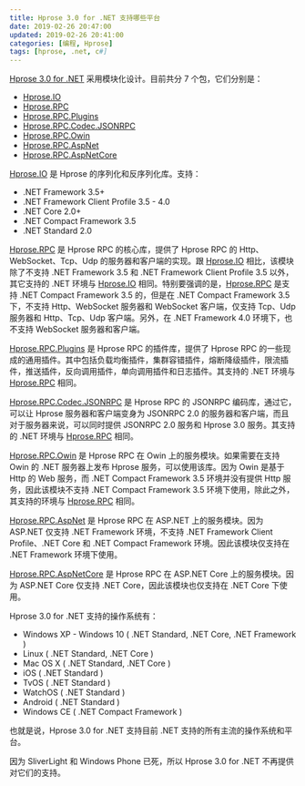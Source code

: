 ```yaml
---
title: Hprose 3.0 for .NET 支持哪些平台
date: 2019-02-26 20:47:00
updated: 2019-02-26 20:41:00
categories: [编程, Hprose]
tags: [hprose, .net, c#]
---
```


[Hprose 3.0 for .NET](https://github.com/hprose/hprose-dotnet) 采用模块化设计。目前共分 7 个包，它们分别是：

* [Hprose.IO](https://www.nuget.org/packages/Hprose.IO)
* [Hprose.RPC](https://www.nuget.org/packages/Hprose.RPC)
* [Hprose.RPC.Plugins](https://www.nuget.org/packages/Hprose.RPC.Plugins)
* [Hprose.RPC.Codec.JSONRPC](https://www.nuget.org/packages/Hprose.RPC.Codec.JSONRPC)
* [Hprose.RPC.Owin](https://www.nuget.org/packages/Hprose.RPC.Owin)
* [Hprose.RPC.AspNet](https://www.nuget.org/packages/Hprose.RPC.AspNet)
* [Hprose.RPC.AspNetCore](https://www.nuget.org/packages/Hprose.RPC.AspNetCore)

<!--more-->

[Hprose.IO](https://www.nuget.org/packages/Hprose.IO) 是 Hprose 的序列化和反序列化库。支持：

* .NET Framework 3.5+
* .NET Framework Client Profile 3.5 - 4.0
* .NET Core 2.0+
* .NET Compact Framework 3.5
* .NET Standard 2.0

[Hprose.RPC](https://www.nuget.org/packages/Hprose.RPC) 是 Hprose RPC 的核心库，提供了 Hprose RPC 的 Http、WebSocket、Tcp、Udp 的服务器和客户端的实现。跟 [Hprose.IO](https://www.nuget.org/packages/Hprose.IO) 相比，该模块除了不支持 .NET Framework 3.5 和 .NET Framework Client Profile 3.5 以外，其它支持的 .NET 环境与 [Hprose.IO](https://www.nuget.org/packages/Hprose.IO) 相同。特别要强调的是，[Hprose.RPC](https://www.nuget.org/packages/Hprose.RPC) 是支持 .NET Compact Framework 3.5 的，但是在 .NET Compact Framework 3.5 下，不支持 Http、WebSocket 服务器和 WebSocket 客户端，仅支持 Tcp、Udp 服务器和 Http、Tcp、Udp 客户端。另外，在 .NET Framework 4.0 环境下，也不支持 WebSocket 服务器和客户端。

[Hprose.RPC.Plugins](https://www.nuget.org/packages/Hprose.RPC.Plugins) 是 Hprose RPC 的插件库，提供了 Hprose RPC 的一些现成的通用插件。其中包括负载均衡插件，集群容错插件，熔断降级插件，限流插件，推送插件，反向调用插件，单向调用插件和日志插件。其支持的 .NET 环境与 [Hprose.RPC](https://www.nuget.org/packages/Hprose.RPC) 相同。

[Hprose.RPC.Codec.JSONRPC](https://www.nuget.org/packages/Hprose.RPC.Codec.JSONRPC) 是 Hprose RPC 的 JSONRPC 编码库，通过它，可以让 Hprose 服务器和客户端变身为 JSONRPC 2.0 的服务器和客户端，而且对于服务器来说，可以同时提供 JSONRPC 2.0 服务和 Hprose 3.0 服务。其支持的 .NET 环境与 [Hprose.RPC](https://www.nuget.org/packages/Hprose.RPC) 相同。

[Hprose.RPC.Owin](https://www.nuget.org/packages/Hprose.RPC.Owin) 是 Hprose RPC 在 Owin 上的服务模块。如果需要在支持 Owin 的 .NET 服务器上发布 Hprose 服务，可以使用该库。因为 Owin 是基于 Http 的 Web 服务，而 .NET Compact Framework 3.5 环境并没有提供 Http 服务，因此该模块不支持 .NET Compact Framework 3.5 环境下使用，除此之外，其支持的环境与 [Hprose.RPC](https://www.nuget.org/packages/Hprose.RPC) 相同。

[Hprose.RPC.AspNet](https://www.nuget.org/packages/Hprose.RPC.AspNet) 是 Hprose RPC 在 ASP.NET 上的服务模块。因为 ASP.NET 仅支持 .NET Framework 环境，不支持 .NET Framework Client Profile、.NET Core 和 .NET Compact Framework 环境。因此该模块仅支持在 .NET Framework 环境下使用。

[Hprose.RPC.AspNetCore](https://www.nuget.org/packages/Hprose.RPC.AspNetCore) 是 Hprose RPC 在 ASP.NET Core 上的服务模块。因为 ASP.NET Core 仅支持 .NET Core，因此该模块也仅支持在 .NET Core 下使用。

Hprose 3.0 for .NET 支持的操作系统有：

* Windows XP - Windows 10 ( .NET Standard, .NET Core, .NET Framework )
* Linux ( .NET Standard, .NET Core )
* Mac OS X ( .NET Standard, .NET Core )
* iOS ( .NET Standard )
* TvOS ( .NET Standard )
* WatchOS ( .NET Standard )
* Android ( .NET Standard )
* Windows CE ( .NET Compact Framework )

也就是说，Hprose 3.0 for .NET 支持目前 .NET 支持的所有主流的操作系统和平台。

因为 SliverLight 和 Windows Phone 已死，所以 Hprose 3.0 for .NET 不再提供对它们的支持。